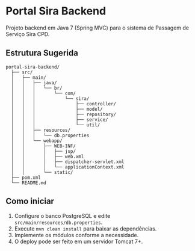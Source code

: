 # Portal Sira Backend

Projeto backend em Java 7 (Spring MVC) para o sistema de Passagem de Serviço Sira CPD.

## Estrutura Sugerida

```
portal-sira-backend/
  ├── src/
  │   ├── main/
  │   │   ├── java/
  │   │   │   └── br/
  │   │   │       └── com/
  │   │   │           └── sira/
  │   │   │               ├── controller/
  │   │   │               ├── model/
  │   │   │               ├── repository/
  │   │   │               ├── service/
  │   │   │               └── util/
  │   │   ├── resources/
  │   │   │   └── db.properties
  │   │   └── webapp/
  │   │       ├── WEB-INF/
  │   │       │   ├── jsp/
  │   │       │   ├── web.xml
  │   │       │   ├── dispatcher-servlet.xml
  │   │       │   └── applicationContext.xml
  │   │       └── static/
  ├── pom.xml
  └── README.md
```

## Como iniciar

1. Configure o banco PostgreSQL e edite `src/main/resources/db.properties`.
2. Execute `mvn clean install` para baixar as dependências.
3. Implemente os módulos conforme a necessidade.
4. O deploy pode ser feito em um servidor Tomcat 7+.
